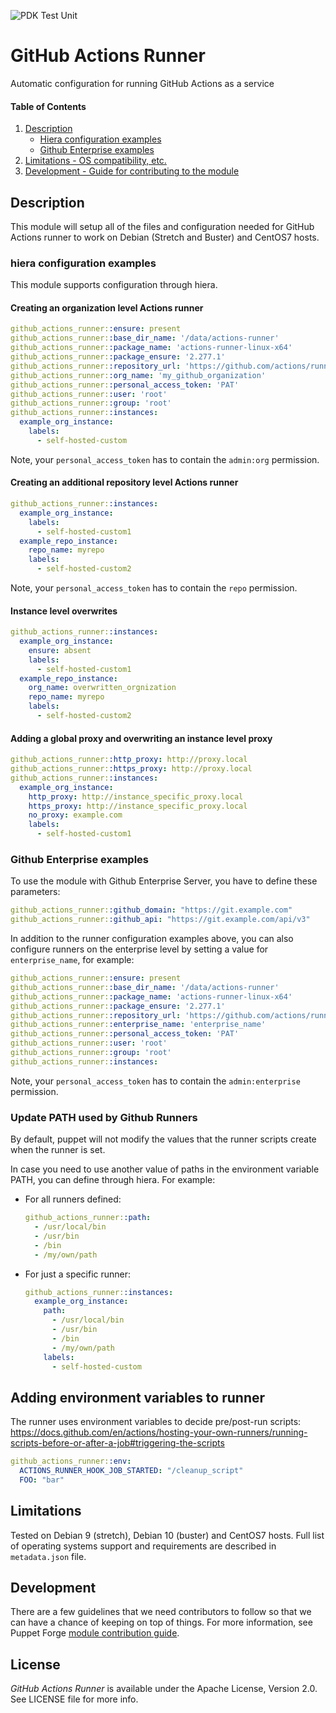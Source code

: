 ![PDK Test Unit](https://github.com/Telefonica/puppet-github-actions-runner/workflows/Run%20pdk%20test%20unit/badge.svg?branch=master)

# GitHub Actions Runner

Automatic configuration for running GitHub Actions as a service

#### Table of Contents

1. [Description](#description)
    - [Hiera configuration examples](#hiera-configuration-examples)
    - [Github Enterprise examples](#github-enterprise-examples)
2. [Limitations - OS compatibility, etc.](#limitations)
3. [Development - Guide for contributing to the module](#development)

## Description

This module will setup all of the files and configuration needed for GitHub Actions runner to work on Debian (Stretch and Buster) and CentOS7 hosts.

### hiera configuration examples

This module supports configuration through hiera.

#### Creating an organization level Actions runner

```yaml
github_actions_runner::ensure: present
github_actions_runner::base_dir_name: '/data/actions-runner'
github_actions_runner::package_name: 'actions-runner-linux-x64'
github_actions_runner::package_ensure: '2.277.1'
github_actions_runner::repository_url: 'https://github.com/actions/runner/releases/download'
github_actions_runner::org_name: 'my_github_organization'
github_actions_runner::personal_access_token: 'PAT'
github_actions_runner::user: 'root'
github_actions_runner::group: 'root'
github_actions_runner::instances:
  example_org_instance:
    labels:
      - self-hosted-custom
```

Note, your `personal_access_token` has to contain the `admin:org` permission.

#### Creating an additional repository level Actions runner
```yaml
github_actions_runner::instances:
  example_org_instance:
    labels:
      - self-hosted-custom1
  example_repo_instance:
    repo_name: myrepo
    labels:
      - self-hosted-custom2
```

Note, your `personal_access_token` has to contain the `repo` permission.

#### Instance level overwrites
```yaml
github_actions_runner::instances:
  example_org_instance:
    ensure: absent
    labels:
      - self-hosted-custom1
  example_repo_instance:
    org_name: overwritten_orgnization
    repo_name: myrepo
    labels:
      - self-hosted-custom2
```

#### Adding a global proxy and overwriting an instance level proxy
```yaml
github_actions_runner::http_proxy: http://proxy.local
github_actions_runner::https_proxy: http://proxy.local
github_actions_runner::instances:
  example_org_instance:
    http_proxy: http://instance_specific_proxy.local
    https_proxy: http://instance_specific_proxy.local
    no_proxy: example.com
    labels:
      - self-hosted-custom1
```

### Github Enterprise examples
To use the module with Github Enterprise Server, you have to define these parameters:
```yaml
github_actions_runner::github_domain: "https://git.example.com"
github_actions_runner::github_api: "https://git.example.com/api/v3"
```

In addition to the runner configuration examples above, you can also configure runners
on the enterprise level by setting a value for `enterprise_name`, for example:
```yaml
github_actions_runner::ensure: present
github_actions_runner::base_dir_name: '/data/actions-runner'
github_actions_runner::package_name: 'actions-runner-linux-x64'
github_actions_runner::package_ensure: '2.277.1'
github_actions_runner::repository_url: 'https://github.com/actions/runner/releases/download'
github_actions_runner::enterprise_name: 'enterprise_name'
github_actions_runner::personal_access_token: 'PAT'
github_actions_runner::user: 'root'
github_actions_runner::group: 'root'
github_actions_runner::instances:
```

Note, your `personal_access_token` has to contain the `admin:enterprise` permission.

### Update PATH used by Github Runners

By default, puppet will not modify the values that the runner scripts create when
the runner is set.

In case you need to use another value of paths in the environment variable PATH,
you can define through hiera. For example:

- For all runners defined:
  ```yaml
  github_actions_runner::path:
    - /usr/local/bin
    - /usr/bin
    - /bin
    - /my/own/path
  ```
- For just a specific runner:
  ```yaml
  github_actions_runner::instances:
    example_org_instance:
      path:
        - /usr/local/bin
        - /usr/bin
        - /bin
        - /my/own/path
      labels:
        - self-hosted-custom
  ```

## Adding environment variables to runner

The runner uses environment variables to decide pre/post-run scripts:
https://docs.github.com/en/actions/hosting-your-own-runners/running-scripts-before-or-after-a-job#triggering-the-scripts

```yaml
github_actions_runner::env:
  ACTIONS_RUNNER_HOOK_JOB_STARTED: "/cleanup_script"
  FOO: "bar"
```


## Limitations

Tested on Debian 9 (stretch), Debian 10 (buster) and CentOS7 hosts.
Full list of operating systems support and requirements are described in `metadata.json` file.

## Development

There are a few guidelines that we need contributors to follow so that we can have a chance of keeping on top of things. For more information, see Puppet Forge [module contribution guide](https://puppet.com/docs/puppet/7.1/modules_publishing.html).

## License

*GitHub Actions Runner* is available under the Apache License, Version 2.0. See LICENSE file
for more info.
